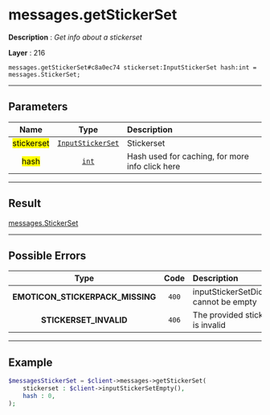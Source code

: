 # messages.getStickerSet

**Description** : *Get info about a stickerset*

**Layer** : 216

```tl
messages.getStickerSet#c8a0ec74 stickerset:InputStickerSet hash:int = messages.StickerSet;
```

---

## Parameters

| Name | Type | Description |
| :---: | :---: | :--- |
| <mark>stickerset</mark> | [`InputStickerSet`](type/InputStickerSet) | Stickerset |
| <mark>hash</mark> | [`int`](type/int) | Hash used for caching, for more info click here |

---

## Result

[messages.StickerSet](type/messages.StickerSet)

---

## Possible Errors

| Type | Code | Description |
| :---: | :---: | :--- |
| **EMOTICON_STICKERPACK_MISSING** | `400` | inputStickerSetDice.emoji cannot be empty |
| **STICKERSET_INVALID** | `406` | The provided sticker set is invalid |

---

## Example

```php
$messagesStickerSet = $client->messages->getStickerSet(
	stickerset : $client->inputStickerSetEmpty(),
	hash : 0,
);
```